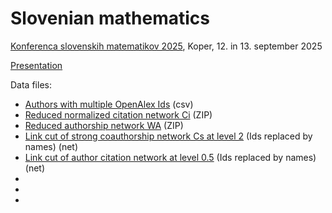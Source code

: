 # Slovenian mathematics

[Konferenca slovenskih matematikov 2025](https://conferences.matheo.si/event/45/overview),  Koper, 12. in 13. september 2025

[Presentation](sredin.pdf)

Data files:
- [Authors with multiple OpenAlex Ids](joinSImat.csv) (csv)
- [Reduced normalized citation network Ci](SImatnCir.zip) (ZIP)
- [Reduced authorship network WA](SImatWAr.zip) (ZIP)
- [Link cut of strong coauthorship network Cs at level 2](Cs1nam.net) (Ids replaced by names) (net)
- [Link cut of author citation network at level 0.5](nACiAr05nam.net) (Ids replaced by names) (net)
- []()
- []()
- 
